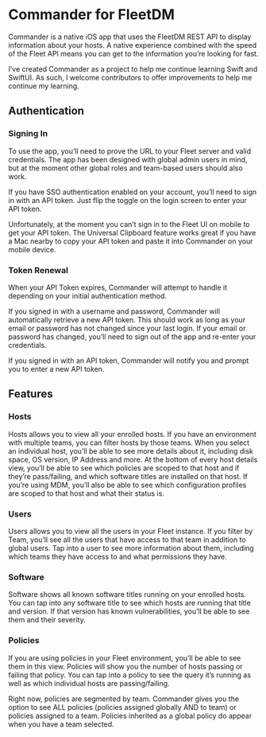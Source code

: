 # Commander for FleetDM
Commander is a native iOS app that uses the FleetDM REST API to display information about your hosts. A native experience combined with the speed of the Fleet API means you can get to the information you’re looking for fast.

I’ve created Commander as a project to help me continue learning Swift and SwiftUI. As such, I welcome contributors to offer improvements to help me continue my learning.

## Authentication

### Signing In
To use the app, you’ll need to prove the URL to your Fleet server and valid credentials. The app has been designed with global admin users in mind, but at the moment other global roles and team-based users should also work.

If you have SSO authentication enabled on your account, you’ll need to sign in with an API token. Just flip the toggle on the login screen to enter your API token.

Unfortunately, at the moment you can’t sign in to the Fleet UI on mobile to get your API token. The Universal Clipboard feature works great if you have a Mac nearby to copy your API token and paste it into Commander on your mobile device.

### Token Renewal
When your API Token expires, Commander will attempt to handle it depending on your initial authentication method.

If you signed in with a username and password, Commander will automatically retrieve a new API token. This should work as long as your email or password has not changed since your last login. If your email or password has changed, you’ll need to sign out of the app and re-enter your credentials.

If you signed in with an API token, Commander will notify you and prompt you to enter a new API token.

## Features
### Hosts
Hosts allows you to view all your enrolled hosts. If you have an environment with multiple teams, you can filter hosts by those teams.
When you select an individual host, you’ll be able to see more details about it, including disk space, OS version, IP Address and more.
At the bottom of every host details view, you’ll be able to see which policies are scoped to that host and if they’re pass/failing, and which software titles are installed on that host. If you’re using MDM, you’ll also be able to see which configuration profiles are scoped to that host and what their status is.

### Users
Users allows you to view all the users in your Fleet instance.
If you filter by Team, you’ll see all the users that have access to that team in addition to global users. Tap into a user to see more information about them, including which teams they have access to and what permissions they have.

### Software
Software shows all known software titles running on your enrolled hosts. You can tap into any software title to see which hosts are running that title and version. If that version has known vulnerabilities, you’ll be able to see them and their severity.

### Policies
If you are using policies in your Fleet environment, you’ll be able to see them in this view. Policies will show you the number of hosts passing or failing that policy. You can tap into a policy to see the query it’s running as well as which individual hosts are passing/failing.

Right now, policies are segmented by team. Commander gives you the option to see ALL policies (policies assigned globally AND to team) or policies assigned to a team. Policies inherited as a global policy do appear when you have a team selected.